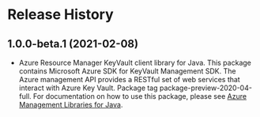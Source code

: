 # Release History

## 1.0.0-beta.1 (2021-02-08)

- Azure Resource Manager KeyVault client library for Java. This package contains Microsoft Azure SDK for KeyVault Management SDK. The Azure management API provides a RESTful set of web services that interact with Azure Key Vault. Package tag package-preview-2020-04-full. For documentation on how to use this package, please see [Azure Management Libraries for Java](https://aka.ms/azsdk/java/mgmt).
